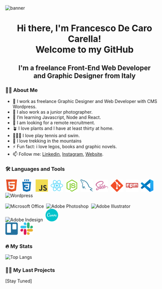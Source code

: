 <img src="https://francescodecarocarella.it./public/img/fdcc-at-work.jpg" alt="banner" align="center"/>

<h1 align="center">Hi there, I'm Francesco De Caro Carella!<br>Welcome to my GitHub</h1>

<h2 align="center">I'm a freelance Front-End Web Developer<br>and Graphic Designer from Italy</h2>

### 🧑‍🦰 About Me

- 🔭 I work as freelance Graphic Designer and Web Developer with CMS Wordpress.
- 📸 I also work as a junior photographer.
- 🌱 I’m learning Javascript, Node and React.
- 💼 I am looking for a remote recruitment.
- 🪴 I love plants and I have at least thirty at home.
- 🏊🏻‍♀️ I love play tennis and swim.
- 🥾 I love trekking in the mountains
- ⚡ Fun fact: i love legos, books and graphic novels.
- 📫 Follow me: <a href="https://it.linkedin.com/in/francescodecarocarella" target="blank">Linkedin</a>, <a href="https://www.instagram.com/fdcc_webdev/" target="blank">Instagram</a>, <a href="https://www.https://francescodecarocarella.it/" target="blank">Website</a>.


### 🛠 Languages and Tools

<img src="https://github.com/devicons/devicon/blob/master/icons/html5/html5-original.svg" title="HTML5" alt="HTML" width="40" height="40"/>&nbsp;
<img src="https://github.com/devicons/devicon/blob/master/icons/css3/css3-plain-wordmark.svg"  title="CSS3" alt="CSS" width="40" height="40"/>&nbsp;
<img src="https://github.com/devicons/devicon/blob/master/icons/javascript/javascript-original.svg" title="JavaScript" alt="JavaScript" width="40" height="40"/>&nbsp;
<img src="https://github.com/devicons/devicon/blob/master/icons/react/react-original.svg" title="React" alt="React" width="40" height="40"/>&nbsp;
<img src="https://github.com/devicons/devicon/blob/master/icons/nodejs/nodejs-original.svg" title="NodeJS" alt="NodeJS" width="40" height="40"/>&nbsp;
<img src="https://github.com/devicons/devicon/blob/master/icons/mysql/mysql-plain.svg" title="MySQL"  alt="MySQL" width="40" height="40"/>&nbsp;
<img src="https://github.com/devicons/devicon/blob/master/icons/sass/sass-original.svg" title="Sass"  alt="Sass" width="40" height="40"/>&nbsp;
<img src="https://github.com/devicons/devicon/blob/master/icons/git/git-original.svg" title="Git"  alt="Git" width="40" height="40"/>&nbsp;
<img src="https://github.com/devicons/devicon/blob/master/icons/npm/npm-original-wordmark.svg" title="Npm"  alt="Npm" width="40" height="40"/>&nbsp;
<img src="https://github.com/devicons/devicon/blob/master/icons/vscode/vscode-original.svg" title="Vs Code"  alt="Vs Code" width="40" height="40"/>&nbsp;
<img src="https://cdn.worldvectorlogo.com/logos/wordpress-blue.svg" title="Wordpress"  alt="Wordpress" width="40" height="40"/>&nbsp;
<br>
<br>
<img src="https://cdn.worldvectorlogo.com/logos/office-1.svg" title="Microsoft Office"  alt="Microsoft Office" width="40" height="40"/>&nbsp;
<img src="https://cdn.worldvectorlogo.com/logos/adobe-photoshop-2.svg" title="Adobe Photoshop"  alt="Adobe Photoshop" width="40" height="40"/>&nbsp;
<img src="https://cdn.worldvectorlogo.com/logos/adobe-illustrator-cc-icon.svg" title="Adobe Illustrator"  alt="Adobe Illustrator" width="40" height="40"/>&nbsp;
<img src="https://cdn.worldvectorlogo.com/logos/adobe-indesign-cc-icon.svg" title="Adobe Indesign"  alt="Adobe Indesign" width="40" height="40"/>&nbsp;
<img src="https://github.com/devicons/devicon/blob/master/icons/canva/canva-original.svg" title="Canva"  alt="Canva" width="40" height="40"/>&nbsp;
<br>
<img src="https://github.com/devicons/devicon/blob/master/icons/trello/trello-plain.svg" title="Trello"  alt="Trello" width="40" height="40"/>&nbsp;
<img src="https://github.com/devicons/devicon/blob/master/icons/slack/slack-original.svg" title="Slack"  alt="Slack" width="40" height="40"/>&nbsp;


### 🔥 My Stats

![Top Langs](https://github-readme-stats.vercel.app/api/top-langs/?username=FrancescoDeCaroCarella&langs_count=10&count_private=true&show_icons=true&theme=vision-friendly-dark)


### 👨‍💻 My Last Projects

[Stay Tuned]
